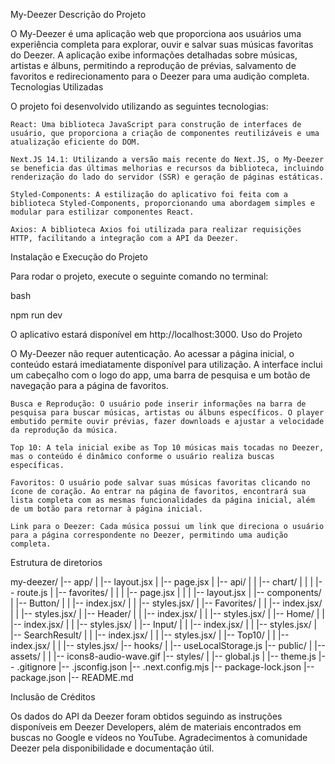 My-Deezer
Descrição do Projeto

O My-Deezer é uma aplicação web que proporciona aos usuários uma experiência completa para explorar, ouvir e salvar suas músicas favoritas do Deezer. A aplicação exibe informações detalhadas sobre músicas, artistas e álbuns, permitindo a reprodução de prévias, salvamento de favoritos e redirecionamento para o Deezer para uma audição completa.
Tecnologias Utilizadas

O projeto foi desenvolvido utilizando as seguintes tecnologias:

    React: Uma biblioteca JavaScript para construção de interfaces de usuário, que proporciona a criação de componentes reutilizáveis e uma atualização eficiente do DOM.

    Next.JS 14.1: Utilizando a versão mais recente do Next.JS, o My-Deezer se beneficia das últimas melhorias e recursos da biblioteca, incluindo renderização do lado do servidor (SSR) e geração de páginas estáticas.

    Styled-Components: A estilização do aplicativo foi feita com a biblioteca Styled-Components, proporcionando uma abordagem simples e modular para estilizar componentes React.

    Axios: A biblioteca Axios foi utilizada para realizar requisições HTTP, facilitando a integração com a API da Deezer.

Instalação e Execução do Projeto

Para rodar o projeto, execute o seguinte comando no terminal:

bash

npm run dev

O aplicativo estará disponível em http://localhost:3000.
Uso do Projeto

O My-Deezer não requer autenticação. Ao acessar a página inicial, o conteúdo estará imediatamente disponível para utilização. A interface inclui um cabeçalho com o logo do app, uma barra de pesquisa e um botão de navegação para a página de favoritos.

    Busca e Reprodução: O usuário pode inserir informações na barra de pesquisa para buscar músicas, artistas ou álbuns específicos. O player embutido permite ouvir prévias, fazer downloads e ajustar a velocidade da reprodução da música.

    Top 10: A tela inicial exibe as Top 10 músicas mais tocadas no Deezer, mas o conteúdo é dinâmico conforme o usuário realiza buscas específicas.

    Favoritos: O usuário pode salvar suas músicas favoritas clicando no ícone de coração. Ao entrar na página de favoritos, encontrará sua lista completa com as mesmas funcionalidades da página inicial, além de um botão para retornar à página inicial.

    Link para o Deezer: Cada música possui um link que direciona o usuário para a página correspondente no Deezer, permitindo uma audição completa.

Estrutura de diretorios

my-deezer/
|-- app/
|   |-- layout.jsx
|   |-- page.jsx
|   |-- api/
|   |   |-- chart/
|   |   |   |-- route.js
|   |-- favorites/
|   |   |   |-- page.jsx
|   |   |   |-- layout.jsx
|   |-- components/
|   |-- Button/
|   |   |-- index.jsx/
|   |   |-- styles.jsx/
|   |-- Favorites/
|   |   |-- index.jsx/
|   |   |-- styles.jsx/
|   |-- Header/
|   |   |-- index.jsx/
|   |   |-- styles.jsx/
|   |-- Home/
|   |   |-- index.jsx/
|   |   |-- styles.jsx/
|   |-- Input/
|   |   |-- index.jsx/
|   |   |-- styles.jsx/
|   |-- SearchResult/
|   |   |-- index.jsx/
|   |   |-- styles.jsx/
|   |-- Top10/
|   |   |-- index.jsx/
|   |   |-- styles.jsx/
|-- hooks/
|   |-- useLocalStorage.js
|-- public/
|   |-- assets/
|   |   |-- icons8-audio-wave.gif
|-- styles/
|   |-- global.js
|   |-- theme.js
|-- .gitignore
|-- .jsconfig.json
|-- .next.config.mjs
|-- package-lock.json
|-- package.json
|-- README.md

Inclusão de Créditos

Os dados do API da Deezer foram obtidos seguindo as instruções disponíveis em Deezer Developers, além de materiais encontrados em buscas no Google e vídeos no YouTube. Agradecimentos à comunidade Deezer pela disponibilidade e documentação útil.
